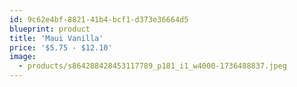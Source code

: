 ```yaml
---
id: 9c62e4bf-8821-41b4-bcf1-d373e36664d5
blueprint: product
title: 'Maui Vanilla'
price: '$5.75 - $12.10'
image:
  - products/s864288428453117789_p181_i1_w4000-1736488837.jpeg
---
```

